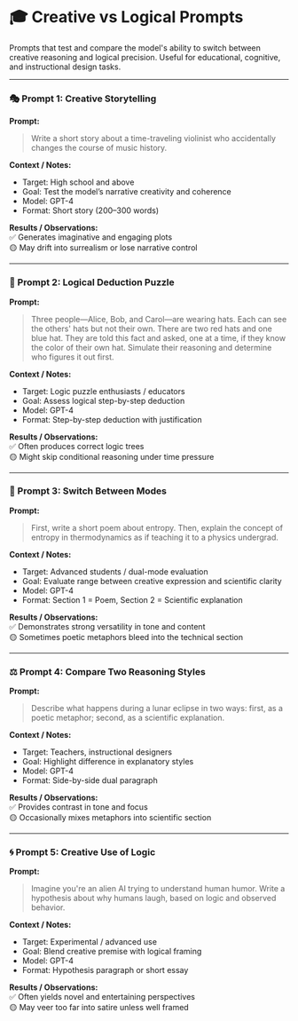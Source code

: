# 🎓 Creative vs Logical Prompts

Prompts that test and compare the model's ability to switch between creative reasoning and logical precision. Useful for educational, cognitive, and instructional design tasks.

---

### 🎭 Prompt 1: Creative Storytelling

**Prompt:**  
> Write a short story about a time-traveling violinist who accidentally changes the course of music history.

**Context / Notes:**  
- Target: High school and above
- Goal: Test the model’s narrative creativity and coherence
- Model: GPT-4  
- Format: Short story (200–300 words)

**Results / Observations:**  
✅ Generates imaginative and engaging plots  
🟡 May drift into surrealism or lose narrative control

---

### 🧠 Prompt 2: Logical Deduction Puzzle

**Prompt:**  
> Three people—Alice, Bob, and Carol—are wearing hats. Each can see the others' hats but not their own. There are two red hats and one blue hat. They are told this fact and asked, one at a time, if they know the color of their own hat. Simulate their reasoning and determine who figures it out first.

**Context / Notes:**  
- Target: Logic puzzle enthusiasts / educators
- Goal: Assess logical step-by-step deduction
- Model: GPT-4  
- Format: Step-by-step deduction with justification

**Results / Observations:**  
✅ Often produces correct logic trees  
🟡 Might skip conditional reasoning under time pressure

---

### 🔁 Prompt 3: Switch Between Modes

**Prompt:**  
> First, write a short poem about entropy. Then, explain the concept of entropy in thermodynamics as if teaching it to a physics undergrad.

**Context / Notes:**  
- Target: Advanced students / dual-mode evaluation
- Goal: Evaluate range between creative expression and scientific clarity
- Model: GPT-4  
- Format: Section 1 = Poem, Section 2 = Scientific explanation

**Results / Observations:**  
✅ Demonstrates strong versatility in tone and content  
🟡 Sometimes poetic metaphors bleed into the technical section

---

### ⚖️ Prompt 4: Compare Two Reasoning Styles

**Prompt:**  
> Describe what happens during a lunar eclipse in two ways: first, as a poetic metaphor; second, as a scientific explanation.

**Context / Notes:**  
- Target: Teachers, instructional designers
- Goal: Highlight difference in explanatory styles
- Model: GPT-4  
- Format: Side-by-side dual paragraph

**Results / Observations:**  
✅ Provides contrast in tone and focus  
🟡 Occasionally mixes metaphors into scientific section

---

### 🌀 Prompt 5: Creative Use of Logic

**Prompt:**  
> Imagine you're an alien AI trying to understand human humor. Write a hypothesis about why humans laugh, based on logic and observed behavior.

**Context / Notes:**  
- Target: Experimental / advanced use
- Goal: Blend creative premise with logical framing
- Model: GPT-4  
- Format: Hypothesis paragraph or short essay

**Results / Observations:**  
✅ Often yields novel and entertaining perspectives    
🟡 May veer too far into satire unless well framed
